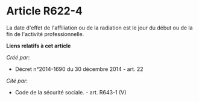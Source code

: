 # Article R622-4

La date d'effet de l'affiliation ou de la radiation est le jour du début ou de la fin de l'activité professionnelle.

**Liens relatifs à cet article**

_Créé par_:

  - Décret n°2014-1690 du 30 décembre 2014 - art. 22

_Cité par_:

  - Code de la sécurité sociale. - art. R643-1 (V)
